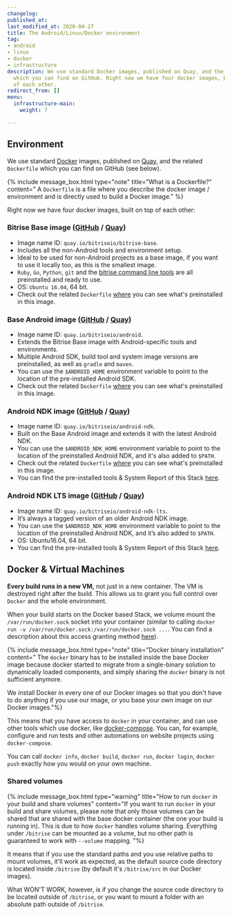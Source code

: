 ```yaml
---
changelog:
published_at:
last_modified_at: 2020-04-27
title: The Android/Linux/Docker environment
tag:
- android
- linux
- docker
- infrastructure
description: We use standard Docker images, published on Quay, and the related Dockerfile
  which you can find on GitHub. Right now we have four docker images, built on top
  of each other.
redirect_from: []
menu:
  infrastructure-main:
    weight: 7

---
```

## Environment

We use standard [Docker](https://quay.io) images, published on [Quay](https://quay.io/organization/bitriseio), and the related `Dockerfile` which you can find on GitHub (see below).

{% include message_box.html type="note" title="What is a Dockerfile?" content=" A `Dockerfile` is a file where you describe the docker image / environment and is directly used to build a Docker image." %}

Right now we have four docker images, built on top of each other:

### Bitrise Base image ([GitHub](https://github.com/bitrise-docker/bitrise-base) / [Quay](https://quay.io/repository/bitriseio/bitrise-base))

* Image name ID: `quay.io/bitriseio/bitrise-base`.
* Includes all the non-Android tools and environment setup.
* Ideal to be used for non-Android projects as a base image, if you want to use it locally too, as this is the smallest image.
* `Ruby`, `Go`, `Python`, `git` and the [bitrise command line tools](https://www.bitrise.io/cli) are all preinstalled and ready to use.
* OS: `Ubuntu 16.04`, 64 bit.
* Check out the related `Dockerfile` [where](https://github.com/bitrise-docker/bitrise-base/blob/master/Dockerfile) you can see what's preinstalled in this image.

### Base Android image ([GitHub](https://github.com/bitrise-docker/android) / [Quay](https://quay.io/repository/bitriseio/android))

* Image name ID: `quay.io/bitriseio/android`.
* Extends the Bitrise Base image with Android-specific tools and environments.
* Multiple Android SDK, build tool and system image versions are preinstalled, as well as `gradle` and `maven`.
* You can use the `$ANDROID_HOME` environment variable to point to the location of the pre-installed Android SDK.
* Check out the related `Dockerfile` [where](https://github.com/bitrise-docker/android/blob/master/Dockerfile) you can see what's preinstalled in this image.

### Android NDK image ([GitHub](https://github.com/bitrise-docker/android-ndk) / [Quay](https://quay.io/repository/bitriseio/android-ndk))

* Image name ID: `quay.io/bitriseio/android-ndk`.
* Built on the Base Android image and extends it with the latest Android NDK.
* You can use the `$ANDROID_NDK_HOME` environment variable to point to the location of the preinstalled Android NDK, and it's also added to `$PATH`.
* Check out the related `Dockerfile` [where](https://github.com/bitrise-docker/android-ndk/blob/master/Dockerfile) you can see what's preinstalled in this image.
* You can find the pre-installed tools & System Report of this Stack [here](https://github.com/bitrise-io/bitrise.io/blob/master/system_reports/linux-docker-android.log).

### Android NDK LTS image ([GitHub](https://github.com/bitrise-docker/android-ndk-lts) / [Quay](https://quay.io/repository/bitriseio/android-ndk-lts))

* Image name ID: `quay.io/bitriseio/android-ndk-lts`.
* It’s always a tagged version of an older Android NDK image.
* You can use the `$ANDROID_NDK_HOME` environment variable to point to the location of the preinstalled Android NDK, and it’s also added to `$PATH`.
* OS: Ubuntu16.04, 64 bit.
* You can find the pre-installed tools & System Report of this Stack [here](https://github.com/bitrise-io/bitrise.io/blob/master/system_reports/linux-docker-android-lts.log).

## Docker & Virtual Machines

**Every build runs in a new VM,** not just in a new container. The VM is destroyed right after the build. This allows us to grant you full control over `Docker` and the whole environment.

When your build starts on the Docker based Stack, we volume mount the `/var/run/docker.sock` socket into your container (similar to calling `docker run -v /var/run/docker.sock:/var/run/docker.sock ...`. You can find a description about this access granting method [here](https://jpetazzo.github.io/2015/09/03/do-not-use-docker-in-docker-for-ci/)).

{% include message_box.html type="note" title="Docker binary installation" content=" The `docker` binary has to be installed inside the base Docker image because docker started to migrate from a single-binary solution to dynamically loaded components, and simply sharing the `docker` binary is not sufficient anymore.

We install Docker in every one of our Docker images so that you don't have to do anything if you use our image, or you base your own image on our Docker images."%}

This means that you have access to `docker` in your container, and can use other tools which use docker, like [docker-compose](https://docs.docker.com/compose). You can, for example, configure and run tests and other automations on website projects using `docker-compose`.

You can call `docker info`, `docker build`, `docker run`, `docker login`, `docker push` exactly how you would on your own machine.

### Shared volumes

{% include message_box.html type="warning" title="How to run `docker` in your build and share volumes" content="If you want to run `docker` in your build and share volumes, please note that only those volumes can be shared that are shared with the base docker container (the one your build is running in). This is due to how `docker` handles volume sharing. Everything under `/bitrise` can be mounted as a volume, but no other path is guaranteed to work with `--volume` mapping. "%}

It means that if you use the standard paths and you use relative paths to mount volumes, it'll work as expected, as the default source code directory is located inside `/bitrise` (by default it's `/bitrise/src` in our Docker images).

What WON'T WORK, however, is if you change the source code directory to be located outside of `/bitrise`, or you want to mount a folder with an absolute path outside of `/bitrise`.